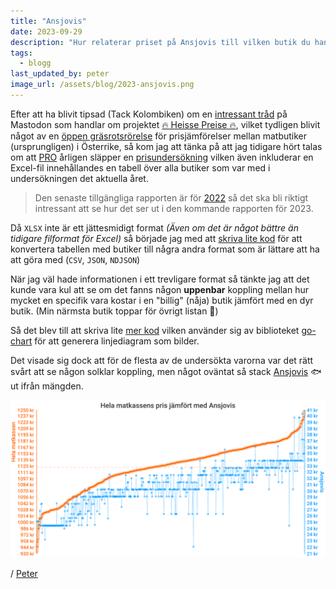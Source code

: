 ```yaml
---
title: "Ansjovis"
date: 2023-09-29
description: "Hur relaterar priset på Ansjovis till vilken butik du handlar i?"
tags:
  - blogg
last_updated_by: peter
image_url: /assets/blog/2023-ansjovis.png
---
```

Efter att ha blivit tipsad (Tack Kolombiken) om en [intressant tråd](https://mastoreader.io/?url=https%3A%2F%2Fmastodon.gamedev.place%2F%40badlogic%2F111071396799790275) på Mastodon som handlar om
projektet [🔥 Heisse Preise 🔥](https://heisse-preise.io/), vilket tydligen blivit något av en [öppen gräsrotsrörelse](https://github.com/badlogic/heissepreise)
för prisjämförelser mellan matbutiker (ursprungligen) i Österrike, så kom jag att tänka på
att jag tidigare hört talas om att [PRO](https://pro.se/) årligen släpper en [prisundersökning](https://pro.se/sa-tycker-vi/halsa-friskvard-och-konsumentpolitik/konsumentpolitik/pros-prisundersokning.html) vilken även
inkluderar en Excel-fil innehållandes en tabell över alla butiker som var med i
undersökningen det aktuella året.

> Den senaste tillgängliga rapporten är för [2022](https://pro.se/sa-tycker-vi/halsa-friskvard-och-konsumentpolitik/konsumentpolitik/pros-prisundersokning/prisundersokningen-2022.html) så det ska bli riktigt intressant att se hur det ser ut i den kommande rapporten för 2023.

Då `XLSX` inte är ett jättesmidigt format _(Även om det är något bättre än tidigare filformat för Excel)_
så började jag med att [skriva lite kod](https://gist.github.com/peterhellberg/ceed862a83c29a80b5bbd4631c24fb27) för att konvertera tabellen med butiker till några andra format
som är lättare att ha att göra med (`CSV`, `JSON`, `NDJSON`)

När jag väl hade informationen i ett trevligare format så tänkte jag att det kunde vara kul att se om
det fanns någon **uppenbar** koppling mellan hur mycket en specifik vara kostar i en "billig" (nåja) butik
jämfört med en dyr butik. (Min närmsta butik toppar för övrigt listan 💸)

Så det blev till att skriva lite [mer kod](https://gist.github.com/peterhellberg/87404bed18555b6a01b672cc046a97cd) vilken använder sig av biblioteket [go-chart](https://github.com/wcharczuk/go-chart) för att generera
linjediagram som bilder.

Det visade sig dock att för de flesta av de undersökta varorna var det rätt svårt att se någon solklar
koppling, men något oväntat så stack [Ansjovis](https://sv.wikipedia.org/wiki/Ansjovis_(fisk)) 🐟 ut ifrån mängden.

![Hela matkassens pris jämfört med Ansjovis](/assets/blog/2023-ansjovis.png)

/ [Peter](/peter)
